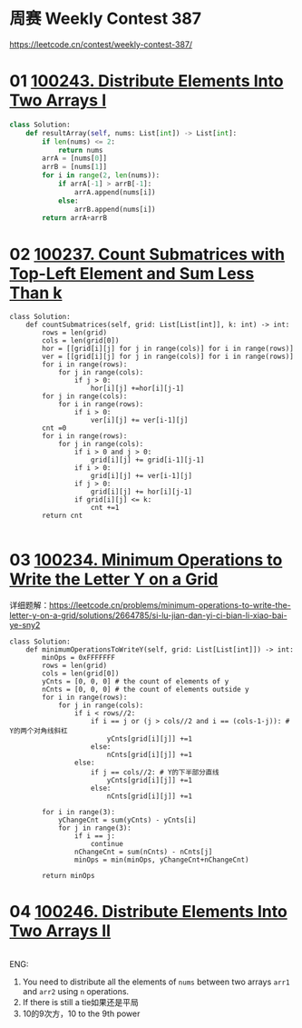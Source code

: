 

# 周赛 Weekly Contest 387

https://leetcode.cn/contest/weekly-contest-387/

# 01 [100243. Distribute Elements Into Two Arrays I](https://leetcode.cn/problems/distribute-elements-into-two-arrays-i/)

````python
class Solution:
    def resultArray(self, nums: List[int]) -> List[int]:
        if len(nums) <= 2:
            return nums
        arrA = [nums[0]]
        arrB = [nums[1]]
        for i in range(2, len(nums)):
            if arrA[-1] > arrB[-1]:
                arrA.append(nums[i])
            else:
                arrB.append(nums[i])
        return arrA+arrB
````

# 02 [100237. Count Submatrices with Top-Left Element and Sum Less Than k](https://leetcode.cn/problems/count-submatrices-with-top-left-element-and-sum-less-than-k/)

```
class Solution:
    def countSubmatrices(self, grid: List[List[int]], k: int) -> int:
        rows = len(grid)
        cols = len(grid[0])
        hor = [[grid[i][j] for j in range(cols)] for i in range(rows)]
        ver = [[grid[i][j] for j in range(cols)] for i in range(rows)]
        for i in range(rows):
            for j in range(cols):
                if j > 0:
                    hor[i][j] +=hor[i][j-1]
        for j in range(cols):
            for i in range(rows):
                if i > 0:
                    ver[i][j] += ver[i-1][j]
        cnt =0
        for i in range(rows):
            for j in range(cols):
                if i > 0 and j > 0:
                    grid[i][j] += grid[i-1][j-1]
                if i > 0:
                    grid[i][j] += ver[i-1][j]
                if j > 0:
                    grid[i][j] += hor[i][j-1]
                if grid[i][j] <= k:
                    cnt +=1
        return cnt
        
```



# 03 [100234. Minimum Operations to Write the Letter Y on a Grid](https://leetcode.cn/problems/minimum-operations-to-write-the-letter-y-on-a-grid/)

详细题解：https://leetcode.cn/problems/minimum-operations-to-write-the-letter-y-on-a-grid/solutions/2664785/si-lu-jian-dan-yi-ci-bian-li-xiao-bai-ye-sny2

```
class Solution:
    def minimumOperationsToWriteY(self, grid: List[List[int]]) -> int:
        minOps = 0xFFFFFFF
        rows = len(grid)
        cols = len(grid[0])
        yCnts = [0, 0, 0] # the count of elements of y
        nCnts = [0, 0, 0] # the count of elements outside y 
        for i in range(rows):
            for j in range(cols):
                if i < rows//2:
                    if i == j or (j > cols//2 and i == (cols-1-j)): # Y的两个对角线斜杠
                        yCnts[grid[i][j]] +=1
                    else:
                        nCnts[grid[i][j]] +=1
                else:
                    if j == cols//2: # Y的下半部分直线
                        yCnts[grid[i][j]] +=1
                    else:
                        nCnts[grid[i][j]] +=1

        for i in range(3):
            yChangeCnt = sum(yCnts) - yCnts[i]
            for j in range(3):
                if i == j:
                    continue
                nChangeCnt = sum(nCnts) - nCnts[j]
                minOps = min(minOps, yChangeCnt+nChangeCnt)

        return minOps
```



# 04 [100246. Distribute Elements Into Two Arrays II](https://leetcode.cn/problems/distribute-elements-into-two-arrays-ii/)

```
```





ENG:

1. You need to distribute all the elements of `nums` between two arrays `arr1` and `arr2` using `n` operations. 
2. If there is still a tie如果还是平局
3. 10的9次方，10 to the 9th power